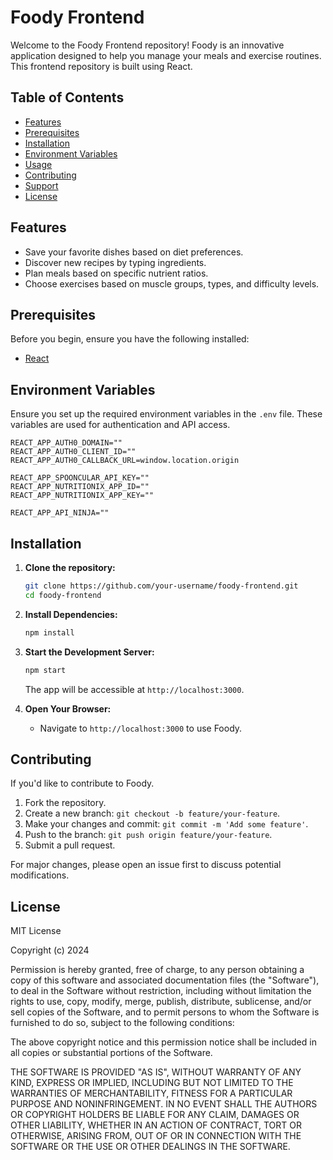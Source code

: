 
# Foody Frontend

Welcome to the Foody Frontend repository! Foody is an innovative application designed to help you manage your meals and exercise routines. This frontend repository is built using React.

## Table of Contents

- [Features](#features)
- [Prerequisites](#prerequisites)
- [Installation](#installation)
- [Environment Variables](#environment-variables)
- [Usage](#usage)
- [Contributing](#contributing)
- [Support](#support)
- [License](#license)

## Features

- Save your favorite dishes based on diet preferences.
- Discover new recipes by typing ingredients.
- Plan meals based on specific nutrient ratios.
- Choose exercises based on muscle groups, types, and difficulty levels.

## Prerequisites

Before you begin, ensure you have the following installed:

- [React](https://react.dev/)

## Environment Variables

Ensure you set up the required environment variables in the `.env` file. These variables are used for authentication and API access.

```dotenv
REACT_APP_AUTH0_DOMAIN=""
REACT_APP_AUTH0_CLIENT_ID=""
REACT_APP_AUTH0_CALLBACK_URL=window.location.origin

REACT_APP_SPOONCULAR_API_KEY=""
REACT_APP_NUTRITIONIX_APP_ID=""
REACT_APP_NUTRITIONIX_APP_KEY=""

REACT_APP_API_NINJA=""
```


## Installation

1. **Clone the repository:**

    ```bash
    git clone https://github.com/your-username/foody-frontend.git
    cd foody-frontend
    ```

2. **Install Dependencies:**

    ```bash
    npm install
    ```

4. **Start the Development Server:**

    ```bash
    npm start
    ```

    The app will be accessible at `http://localhost:3000`.


5. **Open Your Browser:**
   - Navigate to `http://localhost:3000` to use Foody.

## Contributing

If you'd like to contribute to Foody.

1. Fork the repository.
2. Create a new branch: `git checkout -b feature/your-feature`.
3. Make your changes and commit: `git commit -m 'Add some feature'`.
4. Push to the branch: `git push origin feature/your-feature`.
5. Submit a pull request.

For major changes, please open an issue first to discuss potential modifications.

## License
MIT License

Copyright (c) 2024

Permission is hereby granted, free of charge, to any person obtaining a copy
of this software and associated documentation files (the "Software"), to deal
in the Software without restriction, including without limitation the rights
to use, copy, modify, merge, publish, distribute, sublicense, and/or sell
copies of the Software, and to permit persons to whom the Software is
furnished to do so, subject to the following conditions:

The above copyright notice and this permission notice shall be included in all
copies or substantial portions of the Software.

THE SOFTWARE IS PROVIDED "AS IS", WITHOUT WARRANTY OF ANY KIND, EXPRESS OR
IMPLIED, INCLUDING BUT NOT LIMITED TO THE WARRANTIES OF MERCHANTABILITY,
FITNESS FOR A PARTICULAR PURPOSE AND NONINFRINGEMENT. IN NO EVENT SHALL THE
AUTHORS OR COPYRIGHT HOLDERS BE LIABLE FOR ANY CLAIM, DAMAGES OR OTHER
LIABILITY, WHETHER IN AN ACTION OF CONTRACT, TORT OR OTHERWISE, ARISING FROM,
OUT OF OR IN CONNECTION WITH THE SOFTWARE OR THE USE OR OTHER DEALINGS IN THE
SOFTWARE.
